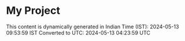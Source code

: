 # My Project

This content is dynamically generated in Indian Time (IST): 2024-05-13 09:53:59 IST
Converted to UTC: 2024-05-13 04:23:59 UTC
